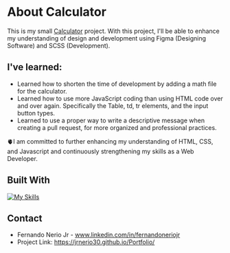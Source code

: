 # About Calculator

This is my small [Calculator](https://jrnerio30.github.io/Calculator/) project.
With this project, I'll be able to enhance my understanding of design and development using Figma (Designing Software) and SCSS (Development).

## I've learned:
* Learned how to shorten the time of development by adding a math file for the calculator.
* Learned how to use more JavaScript coding than using HTML code over and over again. Specifically the Table, td, tr elements, and the input button types.
* Learned to use a proper way to write a descriptive message when creating a pull request, for more organized and professional practices. 

🫀I am committed to further enhancing my understanding of HTML, CSS, and Javascript and continuously strengthening my skills as a Web Developer.

## Built With

[![My Skills](https://skillicons.dev/icons?i=js,html,sass)](https://skillicons.dev)

## Contact

* Fernando Nerio Jr - www.linkedin.com/in/fernandoneriojr
* Project Link: https://jrnerio30.github.io/Portfolio/

